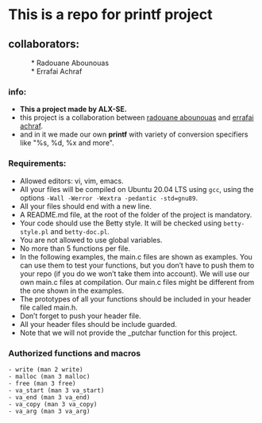 # This is a repo for printf project

## collaborators:
&emsp;&emsp;&emsp;	* Radouane Abounouas  
&emsp;&emsp;&emsp;	* Errafai Achraf  

### info:
* **This a project made by ALX-SE.**  
* this project is a collaboration between [radouane abounouas](https://github.com/RadouaneAbn) and [errafai achraf](https://github.com/Errafai).  
* and in it we made our own **printf** with variety of conversion specifiers like "%s, %d, %x and more".  

### Requirements:

* Allowed editors: vi, vim, emacs.  
* All your files will be compiled on Ubuntu 20.04 LTS using `gcc`, using the options `-Wall -Werror -Wextra -pedantic -std=gnu89`.  
* All your files should end with a new line.  
* A README.md file, at the root of the folder of the project is mandatory.  
* Your code should use the Betty style. It will be checked using `betty-style.pl` and `betty-doc.pl`.  
* You are not allowed to use global variables.  
* No more than 5 functions per file.  
* In the following examples, the main.c files are shown as examples. You can use them to test your functions, but you don’t have to push them to your repo (if you do we won’t take them into account). We will use our own main.c files at compilation. Our main.c files might be different from the one shown in the examples.  
* The prototypes of all your functions should be included in your header file called main.h.  
* Don’t forget to push your header file.  
* All your header files should be include guarded.  
* Note that we will not provide the _putchar function for this project.  


### Authorized functions and macros
	- write (man 2 write)
	- malloc (man 3 malloc)
	- free (man 3 free)
	- va_start (man 3 va_start)
	- va_end (man 3 va_end)
	- va_copy (man 3 va_copy)
	- va_arg (man 3 va_arg)

